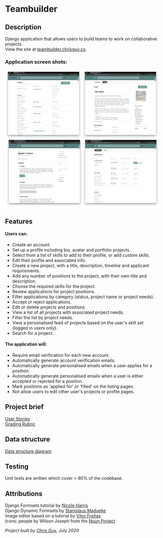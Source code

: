 # Teambuilder

## Description
Django application that allows users to build teams to work on collaborative projects.  
View the site at [teambuilder.chrisguy.co](https://teambuilder.chrisguy.co).

### Application screen shots:
![application screenshot](static/images/product_screenshots.jpg)
 
 
## Features
#### Users can:

* Create an account.
* Set up a profile including bio, avatar and portfolio projects.
* Select from a list of skills to add to their profile, or add custom skills. 
* Edit their profile and associated info.
* Create a new project, with a title, description, timeline and applicant requirements.
* Add any number of positions to the project, with their own title and description.
* Choose the required skills for the project.
* Review applications for project positions.
* Filter applications by category (status, project name or project needs).
* Accept or reject applications.
* Edit or delete projects and positions
* View a list of all projects with associated project needs.
* Filter the list by project needs.
* View a personalised feed of projects based on the user's skill set (logged in users only).
* Search for a project.


#### The application will:
* Require email verification for each new account.
* Automatically generate account verification emails.
* Automatically generate personalised emails when a user applies for a position.
* Automatically generate personalised emails when a user is either accepted or rejected for a position.
* Mark positions as 'applied for' or 'filled' on the listing pages.
* Not allow users to edit other user's projects or profile pages. 



## Project brief

[User Stories](https://documentcloud.adobe.com/link/review?uri=urn%3Aaaid%3Ascds%3AUS%3A2c90ba9d-fed9-48d5-82c5-3db7170b49ad)  
[Grading Rubric](https://documentcloud.adobe.com/link/review?uri=urn%3Aaaid%3Ascds%3AUS%3A615b178b-748c-4465-9ecd-bfc2527515e2)  

## Data structure
[Data structure diagram](https://miro.com/app/board/o9J_ksjKxc4=/)  

## Testing
Unit tests are written which cover > 80% of the codebase.


## Attributions

Django Formsets tutorial by [Nicole Harris](https://whoisnicoleharris.com/2015/01/06/implementing-django-formsets.html)  
Django Dynamic Formsets by [Stanislaus Madueke](https://github.com/elo80ka/django-dynamic-formset/blob/master/docs/usage.rst)  
Image editor based on a tutorial by [Vitor Freitas](https://simpleisbetterthancomple.com/tutorial/2017/03/02/how-to-crop-images-in-a-django-application.html)  
Icons: people by Wilson Joseph from the [Noun Project](https://thenounproject.com)    
  
_Project built by [Chris Guy](https://www.linkedin.com/in/gidsey/), July 2020_

